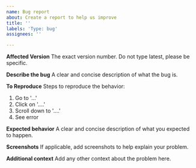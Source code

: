 ```yaml
---
name: Bug report
about: Create a report to help us improve
title: ''
labels: 'Type: bug'
assignees: ''

---
```


**Affected Version**
The exact version number. Do not type latest, please be specific.

**Describe the bug**
A clear and concise description of what the bug is.

**To Reproduce**
Steps to reproduce the behavior:
1. Go to '...'
2. Click on '....'
3. Scroll down to '....'
4. See error

**Expected behavior**
A clear and concise description of what you expected to happen.

**Screenshots**
If applicable, add screenshots to help explain your problem.

**Additional context**
Add any other context about the problem here.
